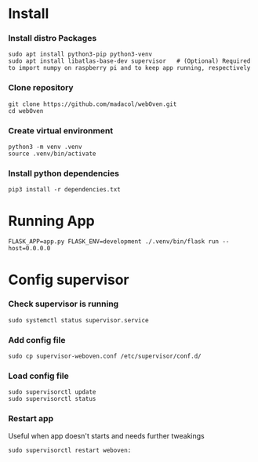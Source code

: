 # Install

### Install distro Packages

    sudo apt install python3-pip python3-venv
    sudo apt install libatlas-base-dev supervisor   # (Optional) Required to import numpy on raspberry pi and to keep app running, respectively

### Clone repository

    git clone https://github.com/madacol/webOven.git
    cd webOven

### Create virtual environment

    python3 -m venv .venv
    source .venv/bin/activate

### Install python dependencies

    pip3 install -r dependencies.txt

# Running App

    FLASK_APP=app.py FLASK_ENV=development ./.venv/bin/flask run --host=0.0.0.0

# Config supervisor

### Check supervisor is running

    sudo systemctl status supervisor.service

### Add config file

    sudo cp supervisor-weboven.conf /etc/supervisor/conf.d/

### Load config file

    sudo supervisorctl update
    sudo supervisorctl status

### Restart app

Useful when app doesn't starts and needs further tweakings

    sudo supervisorctl restart weboven:

